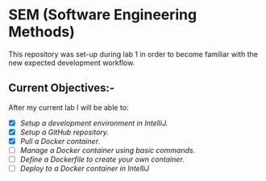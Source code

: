 # SEM (Software Engineering Methods)
This repository was set-up during lab 1 in order to become familiar
with the new expected development workflow.
## Current Objectives:-
After my current lab I will be able to:
- [x] *Setup* _a development environment in IntelliJ._
- [x] *Setup* _a GitHub repository._
- [x] *Pull* _a Docker container._
- [ ] *Manage* _a Docker container using basic commands._
- [ ] *Define* _a Dockerfile to create your own container._
- [ ] *Deploy* _to a Docker container in IntelliJ_
